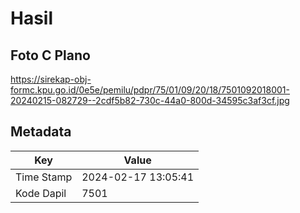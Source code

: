 # Hasil

## Foto C Plano

https://sirekap-obj-formc.kpu.go.id/0e5e/pemilu/pdpr/75/01/09/20/18/7501092018001-20240215-082729--2cdf5b82-730c-44a0-800d-34595c3af3cf.jpg


## Metadata

| Key        | Value               |
| ---------- | ------------------- |
| Time Stamp | 2024-02-17 13:05:41 |
| Kode Dapil | 7501                |



